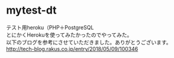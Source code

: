 # mytest-dt
テスト用heroku（PHP＋PostgreSQL<br>
とにかくHerokuを使ってみたかったのでやってみた。<br>
以下のブログを参考にさせていただきました。ありがとうございます。<br>
http://tech-blog.rakus.co.jp/entry/2018/05/09/100346<br>

